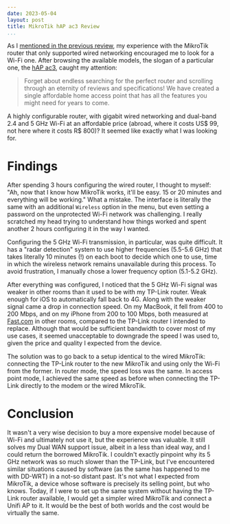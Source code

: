 ```yaml
---
date: 2023-05-04
layout: post
title: MikroTik hAP ac3 Review
...
```


As I [mentioned in the previous review][previous], my experience with the MikroTik router that only supported wired networking encouraged me to look for a Wi-Fi one. After browsing the available models, the slogan of a particular one, the [hAP ac3][hap_ac3], caught my attention:

> Forget about endless searching for the perfect router and scrolling through an eternity of reviews and specifications! We have created a single affordable home access point that has all the features you might need for years to come.

A highly configurable router, with gigabit wired networking and dual-band 2.4 and 5 GHz Wi-Fi at an affordable price (abroad, where it costs US$ 99, not here where it costs R$ 800)? It seemed like exactly what I was looking for.

# Findings

After spending 3 hours configuring the wired router, I thought to myself: "Ah, now that I know how MikroTik works, it'll be easy. 15 or 20 minutes and everything will be working." What a mistake. The interface is literally the same with an additional `Wireless` option in the menu, but even setting a password on the unprotected Wi-Fi network was challenging. I really scratched my head trying to understand how things worked and spent another 2 hours configuring it in the way I wanted.

Configuring the 5 GHz Wi-Fi transmission, in particular, was quite difficult. It has a "radar detection" system to use higher frequencies (5.5-5.6 GHz) that takes literally 10 minutes (!) on each boot to decide which one to use, time in which the wireless network remains unavailable during this process. To avoid frustration, I manually chose a lower frequency option (5.1-5.2 GHz).

After everything was configured, I noticed that the 5 GHz Wi-Fi signal was weaker in other rooms than it used to be with my TP-Link router. Weak enough for iOS to automatically fall back to 4G. Along with the weaker signal came a drop in connection speed. On my MacBook, it fell from 400 to 200 Mbps, and on my iPhone from 200 to 100 Mbps, both measured at [Fast.com][fast] in other rooms, compared to the TP-Link router I intended to replace. Although that would be sufficient bandwidth to cover most of my use cases, it seemed unacceptable to downgrade the speed I was used to, given the price and quality I expected from the device.

The solution was to go back to a setup identical to the wired MikroTik: connecting the TP-Link router to the new MikroTik and using only the Wi-Fi from the former. In router mode, the speed loss was the same. In access point mode, I achieved the same speed as before when connecting the TP-Link directly to the modem or the wired MikroTik.

# Conclusion

It wasn't a very wise decision to buy a more expensive model because of Wi-Fi and ultimately not use it, but the experience was valuable. It still solves my Dual WAN support issue, albeit in a less than ideal way, and I could return the borrowed MikroTik. I couldn't exactly pinpoint why its 5 GHz network was so much slower than the TP-Link, but I've encountered similar situations caused by software (as the same has happened to me with DD-WRT) in a not-so distant past. It's not what I expected from MikroTik, a device whose software is precisely its selling point, but who knows. Today, if I were to set up the same system without having the TP-Link router available, I would get a simpler wired MikroTik and connect a Unifi AP to it. It would be the best of both worlds and the cost would be virtually the same.

[fast]: https://fast.com/
[hap_ac3]: https://mikrotik.com/product/hap_ac3
[previous]: /2022/01/mikrotik-hex-rb750gr3-review
